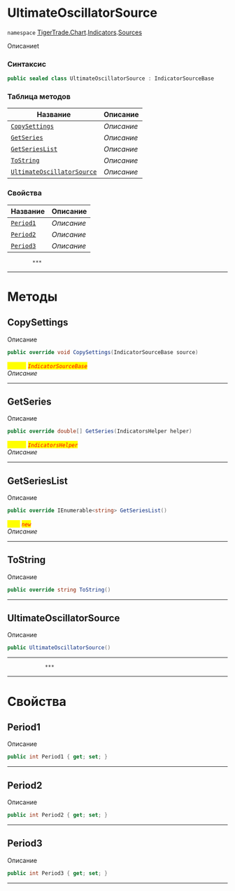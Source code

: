 
# UltimateOscillatorSource
`namespace` [TigerTrade.Chart](../../../TigerTrade.Chart.md).[Indicators](../../../TigerTrade.Chart/Indicators.md).[Sources](../../../TigerTrade.Chart/Indicators/Sources.md)



Описаниеt

### Синтаксис
```csharp
public sealed class UltimateOscillatorSource : IndicatorSourceBase
```


### Таблица методов
| Название | Описание |
| --- | --- |
| [`CopySettings`](./UltimateOscillatorSource.cs/Методы/CopySettings.md) | *Описание* |
| [`GetSeries`](./UltimateOscillatorSource.cs/Методы/GetSeries.md) | *Описание* |
| [`GetSeriesList`](./UltimateOscillatorSource.cs/Методы/GetSeriesList.md) | *Описание* |
| [`ToString`](./UltimateOscillatorSource.cs/Методы/ToString.md) | *Описание* |
| [`UltimateOscillatorSource`](./UltimateOscillatorSource.cs/Методы/UltimateOscillatorSource.md) | *Описание* |

### Свойства
| Название | Описание |
| --- | --- |
| [`Period1`](./UltimateOscillatorSource.cs/Свойства/Period1.md) | *Описание* |
| [`Period2`](./UltimateOscillatorSource.cs/Свойства/Period2.md) | *Описание* |
| [`Period3`](./UltimateOscillatorSource.cs/Свойства/Period3.md) | *Описание* |




            ***
  ***
  # Методы

## CopySettings
Описание

```csharp
public override void CopySettings(IndicatorSourceBase source)
```

<mark style="color:yellow;">`source`</mark> <mark style="color:red;">*`IndicatorSourceBase`*</mark>  
 *Описание*  


***                

## GetSeries
Описание

```csharp
public override double[] GetSeries(IndicatorsHelper helper)
```
<mark style="color:yellow;">`helper`</mark> <mark style="color:red;">*`IndicatorsHelper`*</mark>  
 *Описание*  


***                

## GetSeriesList
Описание

```csharp
public override IEnumerable<string> GetSeriesList()
```
<mark style="color:yellow;">`List`</mark> <mark style="color:red;">*`new`*</mark>  
 *Описание*  


***                

## ToString
Описание

```csharp
public override string ToString()
```

***                

## UltimateOscillatorSource
Описание

```csharp
public UltimateOscillatorSource()
```

***                
                ***
  ***
  # Свойства

## Period1
Описание

```csharp
public int Period1 { get; set; }
```
***

## Period2
Описание

```csharp
public int Period2 { get; set; }
```
***

## Period3
Описание

```csharp
public int Period3 { get; set; }
```
***

